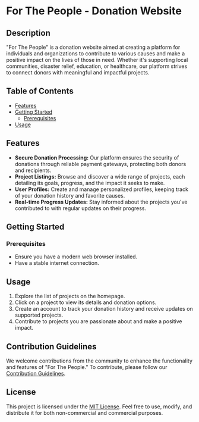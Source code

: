 # For The People - Donation Website

## Description
"For The People" is a donation website aimed at creating a platform for individuals and organizations to contribute to various causes and make a positive impact on the lives of those in need. Whether it's supporting local communities, disaster relief, education, or healthcare, our platform strives to connect donors with meaningful and impactful projects.

## Table of Contents
- [Features](#features)
- [Getting Started](#getting-started)
  - [Prerequisites](#prerequisites)
- [Usage](#usage)


## Features
- **Secure Donation Processing:** Our platform ensures the security of donations through reliable payment gateways, protecting both donors and recipients.
- **Project Listings:** Browse and discover a wide range of projects, each detailing its goals, progress, and the impact it seeks to make.
- **User Profiles:** Create and manage personalized profiles, keeping track of your donation history and favorite causes.
- **Real-time Progress Updates:** Stay informed about the projects you've contributed to with regular updates on their progress.

## Getting Started

### Prerequisites
- Ensure you have a modern web browser installed.
- Have a stable internet connection.

## Usage
1. Explore the list of projects on the homepage.
2. Click on a project to view its details and donation options.
3. Create an account to track your donation history and receive updates on supported projects.
4. Contribute to projects you are passionate about and make a positive impact.

## Contribution Guidelines
We welcome contributions from the community to enhance the functionality and features of "For The People." To contribute, please follow our [Contribution Guidelines](CONTRIBUTING.md).

## License
This project is licensed under the [MIT License](LICENSE). Feel free to use, modify, and distribute it for both non-commercial and commercial purposes.
